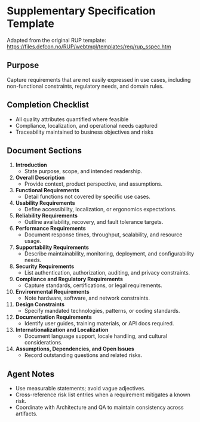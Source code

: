 # Supplementary Specification Template

Adapted from the original RUP template: https://files.defcon.no/RUP/webtmpl/templates/req/rup_sspec.htm

## Purpose
Capture requirements that are not easily expressed in use cases, including non-functional constraints,
regulatory needs, and domain rules.

## Completion Checklist
- All quality attributes quantified where feasible
- Compliance, localization, and operational needs captured
- Traceability maintained to business objectives and risks

## Document Sections
1. **Introduction**
   - State purpose, scope, and intended readership.
2. **Overall Description**
   - Provide context, product perspective, and assumptions.
3. **Functional Requirements**
   - Detail functions not covered by specific use cases.
4. **Usability Requirements**
   - Define accessibility, localization, or ergonomics expectations.
5. **Reliability Requirements**
   - Outline availability, recovery, and fault tolerance targets.
6. **Performance Requirements**
   - Document response times, throughput, scalability, and resource usage.
7. **Supportability Requirements**
   - Describe maintainability, monitoring, deployment, and configurability needs.
8. **Security Requirements**
   - List authentication, authorization, auditing, and privacy constraints.
9. **Compliance and Regulatory Requirements**
   - Capture standards, certifications, or legal requirements.
10. **Environmental Requirements**
    - Note hardware, software, and network constraints.
11. **Design Constraints**
    - Specify mandated technologies, patterns, or coding standards.
12. **Documentation Requirements**
    - Identify user guides, training materials, or API docs required.
13. **Internationalization and Localization**
    - Document language support, locale handling, and cultural considerations.
14. **Assumptions, Dependencies, and Open Issues**
    - Record outstanding questions and related risks.

## Agent Notes
- Use measurable statements; avoid vague adjectives.
- Cross-reference risk list entries when a requirement mitigates a known risk.
- Coordinate with Architecture and QA to maintain consistency across artifacts.
